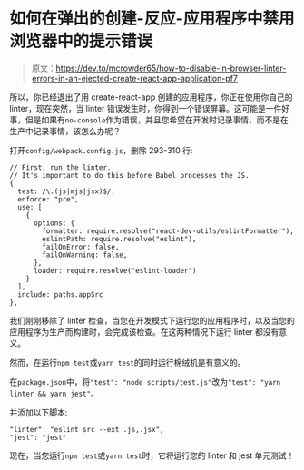 # 如何在弹出的创建-反应-应用程序中禁用浏览器中的提示错误

> 原文：<https://dev.to/mcrowder65/how-to-disable-in-browser-linter-errors-in-an-ejected-create-react-app-application-pf7>

所以，你已经退出了用 create-react-app 创建的应用程序，你正在使用你自己的 linter，现在突然，当 linter 错误发生时，你得到一个错误屏幕。这可能是一件好事，但是如果有`no-console`作为错误，并且您希望在开发时记录事情，而不是在生产中记录事情，该怎么办呢？

打开`config/webpack.config.js`，删除 293-310 行:

```
// First, run the linter.
// It's important to do this before Babel processes the JS.
{
  test: /\.(js|mjs|jsx)$/,
  enforce: "pre",
  use: [
    {
      options: {
        formatter: require.resolve("react-dev-utils/eslintFormatter"),
        eslintPath: require.resolve("eslint"),
        failOnError: false,
        failOnWarning: false,
      },
      loader: require.resolve("eslint-loader")
    }
  ],
  include: paths.appSrc
}, 
```

我们刚刚移除了 linter 检查，当您在开发模式下运行您的应用程序时，以及当您的应用程序为生产而构建时，会完成该检查。在这两种情况下运行 linter 都没有意义。

然而，在运行`npm test`或`yarn test`的同时运行棉绒机是有意义的。

在`package.json`中，将`"test": "node scripts/test.js"`改为`"test": "yarn linter && yarn jest"`。

并添加以下脚本:

```
"linter": "eslint src --ext .js,.jsx",
"jest": "jest" 
```

现在，当您运行`npm test`或`yarn test`时，它将运行您的 linter 和 jest 单元测试！